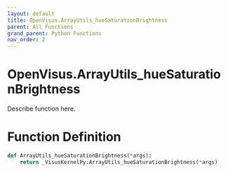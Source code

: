 ```yaml
---
layout: default
title: OpenVisus.ArrayUtils_hueSaturationBrightness
parent: All Functions
grand_parent: Python Functions
nav_order: 2
---
```


# OpenVisus.ArrayUtils_hueSaturationBrightness

Describe function here.

# Function Definition

```python
def ArrayUtils_hueSaturationBrightness(*args):
    return _VisusKernelPy.ArrayUtils_hueSaturationBrightness(*args)
```